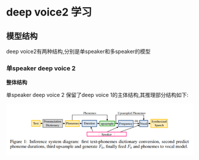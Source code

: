# deep voice2 学习

## 模型结构

deep voice2有两种结构,分别是单speaker和多speaker的模型

### 单speaker deep voice 2
**整体结构**

单speaker deep voice 2 保留了deep voice 1的主体结构,其推理部分结构如下:

![](https://github.com/sysu16340234/deep_voice2/blob/master/img/fig1.png)
